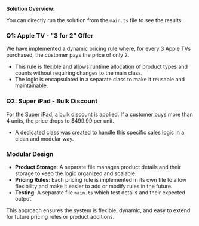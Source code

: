 
**Solution Overview:**

You can directly run the solution from the `main.ts` file to see the results.

### Q1: Apple TV - "3 for 2" Offer
We have implemented a dynamic pricing rule where, for every 3 Apple TVs purchased, the customer pays the price of only 2.  
- This rule is flexible and allows runtime allocation of product types and counts without requiring changes to the main class.  
- The logic is encapsulated in a separate class to make it reusable and maintainable.

### Q2: Super iPad - Bulk Discount
For the Super iPad, a bulk discount is applied. If a customer buys more than 4 units, the price drops to $499.99 per unit.  
- A dedicated class was created to handle this specific sales logic in a clean and modular way.

### Modular Design
- **Product Storage**: A separate file manages product details and their storage to keep the logic organized and scalable.
- **Pricing Rules**: Each pricing rule is implemented in its own file to allow flexibility and make it easier to add or modify rules in the future.
-  **Testing**: A separate file `main.ts` which test details and their expected output.


This approach ensures the system is flexible, dynamic, and easy to extend for future pricing rules or product additions.
